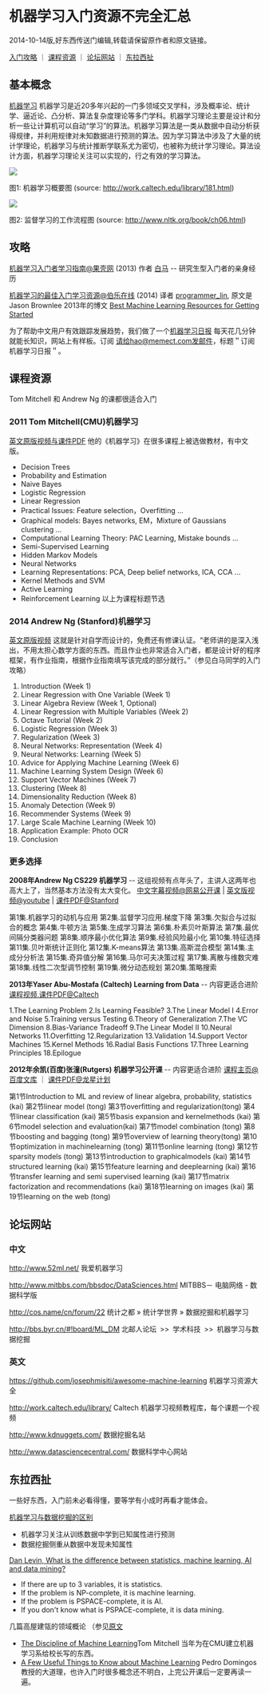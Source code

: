 # 机器学习入门资源不完全汇总
2014-10-14版,好东西传送门编辑,转载请保留原作者和原文链接。


[入门攻略](#入门攻略) ｜ [课程资源](#课程资源) ｜ [论坛网站](#论坛网站)  ｜ [东拉西扯](#东拉西扯)  


## 基本概念
[机器学习](http://zh.wikipedia.org/zh/%E6%9C%BA%E5%99%A8%E5%AD%A6%E4%B9%A0) 机器学习是近20多年兴起的一门多领域交叉学科，涉及概率论、统计学、逼近论、凸分析、算法复杂度理论等多门学科。机器学习理论主要是设计和分析一些让计算机可以自动“学习”的算法。机器学习算法是一类从数据中自动分析获得规律，并利用规律对未知数据进行预测的算法。因为学习算法中涉及了大量的统计学理论，机器学习与统计推断学联系尤为密切，也被称为统计学习理论。算法设计方面，机器学习理论关注可以实现的，行之有效的学习算法。

<img src="http://work.caltech.edu/images1/map.png"/>

图1: 机器学习概要图 (source: http://work.caltech.edu/library/181.html)


<img src="http://www.nltk.org/images/supervised-classification.png"/>

图2: 监督学习的工作流程图 (source: http://www.nltk.org/book/ch06.html)




## 攻略
[机器学习入门者学习指南@果壳网](http://www.guokr.com/post/512037/) (2013) 作者 [白马](http://www.guokr.com/group/i/0373595356/)  -- 研究生型入门者的亲身经历

[机器学习的最佳入门学习资源@伯乐在线](http://blog.jobbole.com/56256/) (2014) 译者 [programmer_lin](http://www.jobbole.com/members/linwenhui/), 原文是Jason Brownlee 2013年的博文 [Best Machine Learning Resources for Getting Started](http://machinelearningmastery.com/best-machine-learning-resources-for-getting-started/)  


为了帮助中文用户有效跟踪发展趋势，我们做了一个[机器学习日报](http://ml.memect.com) 每天花几分钟就能长知识，网站上有样板。订阅 请给hao@memect.com发邮件，标题＂订阅机器学习日报＂。

## 课程资源
Tom Mitchell 和 Andrew Ng 的课都很适合入门


### 2011 Tom Mitchell(CMU)机器学习
 [英文原版视频与课件PDF](http://www.cs.cmu.edu/~tom/10701_sp11/lectures.shtml)  他的《机器学习》在很多课程上被选做教材，有中文版。
* Decision Trees
* Probability and Estimation 
* Naive Bayes 
* Logistic Regression 
* Linear Regression 
* Practical Issues: Feature selection，Overfitting ...
* Graphical models: Bayes networks, EM，Mixture of Gaussians clustering ...
* Computational Learning Theory: PAC Learning, Mistake bounds ...
* Semi-Supervised Learning
* Hidden Markov Models
* Neural Networks
* Learning Representations: PCA, Deep belief networks, ICA, CCA ...
* Kernel Methods and SVM
* Active Learning 
* Reinforcement Learning
以上为课程标题节选

### 2014 Andrew Ng (Stanford)机器学习
 [英文原版视频](https://www.coursera.org/course/ml) 这就是针对自学而设计的，免费还有修课认证。“老师讲的是深入浅出，不用太担心数学方面的东西。而且作业也非常适合入门者，都是设计好的程序框架，有作业指南，根据作业指南填写该完成的部分就行。”（参见白马同学的入门攻略） 

 1.  Introduction (Week 1)
 2. Linear Regression with One Variable (Week 1)
 3. Linear Algebra Review (Week 1, Optional)
 4. Linear Regression with Multiple Variables (Week 2)
 5. Octave Tutorial (Week 2)
 6. Logistic Regression (Week 3)
 7. Regularization (Week 3)
 8. Neural Networks: Representation (Week 4)
 9. Neural Networks: Learning (Week 5)
 10. Advice for Applying Machine Learning (Week 6)
 11. Machine Learning System Design (Week 6)
 12. Support Vector Machines (Week 7)
 13. Clustering (Week 8)
 14. Dimensionality Reduction (Week 8)
 15. Anomaly Detection (Week 9)
 16. Recommender Systems (Week 9)
 17. Large Scale Machine Learning (Week 10)
 18. Application Example: Photo OCR
 19. Conclusion



### 更多选择

**2008年Andrew Ng CS229 机器学习** -- 这组视频有点年头了，主讲人这两年也高大上了，当然基本方法没有太大变化。
[中文字幕视频@网易公开课](http://v.163.com/special/opencourse/machinelearning.html)  |  [英文版视频@youtube](https://www.youtube.com/playlist?list=PLA89DCFA6ADACE599)  |
[课件PDF@Stanford](http://cs229.stanford.edu/materials.html)
 
 第1集.机器学习的动机与应用
 第2集.监督学习应用.梯度下降
 第3集.欠拟合与过拟合的概念
 第4集.牛顿方法
 第5集.生成学习算法
 第6集.朴素贝叶斯算法
 第7集.最优间隔分类器问题
 第8集.顺序最小优化算法
 第9集.经验风险最小化
 第10集.特征选择
 第11集.贝叶斯统计正则化
 第12集.K-means算法
 第13集.高斯混合模型
 第14集.主成分分析法
 第15集.奇异值分解
 第16集.马尔可夫决策过程
 第17集.离散与维数灾难
 第18集.线性二次型调节控制
 第19集.微分动态规划
 第20集.策略搜索

**2013年Yaser Abu-Mostafa (Caltech) Learning from Data**  -- 内容更适合进阶
[课程视频,课件PDF@Caltech](http://work.caltech.edu/lectures.html)

 1.The Learning Problem
 2.Is Learning Feasible?
 3.The Linear Model I
 4.Error and Noise
 5.Training versus Testing
 6.Theory of Generalization
 7.The VC Dimension
 8.Bias-Variance Tradeoff
 9.The Linear Model II
 10.Neural Networks
 11.Overfitting
 12.Regularization
 13.Validation
 14.Support Vector Machines
 15.Kernel Methods
 16.Radial Basis Functions
 17.Three Learning Principles
 18.Epilogue


**2012年余凯(百度)张潼(Rutgers) 机器学习公开课** -- 内容更适合进阶
[课程主页@百度文库](http://wenku.baidu.com/course/view/49e8b8f67c1cfad6195fa705)  ｜ [课件PDF@龙星计划](http://bigeye.au.tsinghua.edu.cn/DragonStar2012/download.html)

 第1节Introduction to ML and review of linear algebra, probability, statistics (kai)
 第2节linear model (tong) 
 第3节overfitting and regularization(tong)
 第4节linear classification (kai)
 第5节basis expansion and kernelmethods (kai)
 第6节model selection and evaluation(kai)
 第7节model combination (tong)
 第8节boosting and bagging (tong)
 第9节overview of learning theory(tong)
 第10节optimization in machinelearning (tong)
 第11节online learning (tong)
 第12节sparsity models (tong)
 第13节introduction to graphicalmodels (kai)
 第14节structured learning (kai)
 第15节feature learning and deeplearning (kai)
 第16节transfer learning and semi supervised learning (kai)
 第17节matrix factorization and recommendations (kai)
 第18节learning on images (kai)
 第19节learning on the web (tong)




## 论坛网站
### 中文
http://www.52ml.net/ 我爱机器学习

http://www.mitbbs.com/bbsdoc/DataSciences.html MITBBS－ 电脑网络 - 数据科学版

http://cos.name/cn/forum/22  统计之都 » 统计学世界 » 数据挖掘和机器学习

http://bbs.byr.cn/#!board/ML_DM  北邮人论坛 >> 学术科技 >> 机器学习与数据挖掘


### 英文
https://github.com/josephmisiti/awesome-machine-learning  机器学习资源大全

http://work.caltech.edu/library/ Caltech 机器学习视频教程库，每个课题一个视频

http://www.kdnuggets.com/ 数据挖掘名站

http://www.datasciencecentral.com/  数据科学中心网站


## 东拉西扯
一些好东西，入门前未必看得懂，要等学有小成时再看才能体会。

[机器学习与数据挖掘的区别](http://en.wikipedia.org/wiki/Machine_learning#Machine_learning_and_data_mining)
* 机器学习关注从训练数据中学到已知属性进行预测
* 数据挖掘侧重从数据中发现未知属性

[Dan Levin, What is the difference between statistics, machine learning, AI and data mining?](http://www.quora.com/What-are-some-good-machine-learning-jokes)
* If there are up to 3 variables, it is statistics.
* If the problem is NP-complete, it is machine learning.
* If the problem is PSPACE-complete, it is AI.
* If you don't know what is PSPACE-complete, it is data mining.

几篇高屋建瓴的领域概论 （参见[原文](http://machinelearningmastery.com/best-machine-learning-resources-for-getting-started/)
* [The Discipline of Machine Learning](http://www.cs.cmu.edu/~tom/pubs/MachineLearning.pdf)Tom Mitchell 当年为在CMU建立机器学习系给校长写的东西。
* [A Few Useful Things to Know about Machine Learning](http://homes.cs.washington.edu/~pedrod/papers/cacm12.pdf) Pedro Domingos教授的大道理，也许入门时很多概念还不明白，上完公开课后一定要再读一遍。
